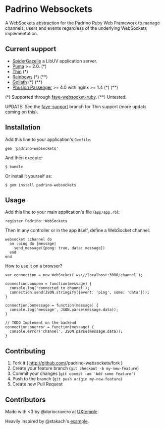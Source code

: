 # Padrino Websockets

A WebSockets abstraction for the Padrino Ruby Web Framework to manage
    channels, users and events regardless of the underlying WebSockets implementation.

## Current support

* [SpiderGazelle](https://github.com/cotag/spider-gazelle) a LibUV application server.
* [Puma](http://puma.io/) >= 2.0. (*)
* [Thin](http://code.macournoyer.com/thin/) (*)
* [Rainbows](http://rainbows.rubyforge.org/) (*) (**)
* [Goliath](http://postrank-labs.github.com/goliath/) (*) (**)
* [Phusion Passenger](https://www.phusionpassenger.com/) >= 4.0 with nginx >= 1.4 (*) (**)

(*) Supported through [faye-websocket-ruby](https://github.com/faye/faye-websocket-ruby).
(**) Untested.


UPDATE: See the [faye-support](https://github.com/dariocravero/padrino-websockets/tree/faye-support) branch for Thin support (more updats coming on this).


## Installation

Add this line to your application's `Gemfile`:

```
gem 'padrino-websockets'
```

And then execute:

```
$ bundle
```

Or install it yourself as:

```
$ gem install padrino-websockets
```

## Usage

Add this line to your main application's file (`app/app.rb`):

```
register Padrino::WebSockets
```

Then in any controller or in the app itself, define a WebSocket channel:

```
websocket :channel do
  on :ping do |message|
    send_message({pong: true, data: message})
  end
end
```

How to use it on a browser?

```
var connection = new WebSocket('ws://localhost:3000/channel');

connection.onopen = function(message) {
  console.log('connected to channel');
  connection.send(JSON.stringify({event: 'ping', some: 'data'}));
}

connection.onmessage = function(message) {
  console.log('message', JSON.parse(message.data));
}

// TODO Implement on the backend
connection.onerror = function(message) {
  console.error('channel', JSON.parse(message.data));
}

```

## Contributing

1. Fork it ( http://github.com/<my-github-username>/padrino-websockets/fork )
2. Create your feature branch (`git checkout -b my-new-feature`)
3. Commit your changes (`git commit -am 'Add some feature'`)
4. Push to the branch (`git push origin my-new-feature`)
5. Create new Pull Request


## Contributors

Made with <3 by @dariocravero at [UXtemple](http://uxtemple.com).

Heavily inspired by @stakach's [example](https://github.com/cotag/spider-gazelle/issues/4).
